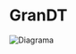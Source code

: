 # GranDT


![Diagrama](https://github.com/Ja-boop/GranDT/tree/master/diagrama/2b7e013fb316af9f5972e3fb29ddf994.png?raw=true)
